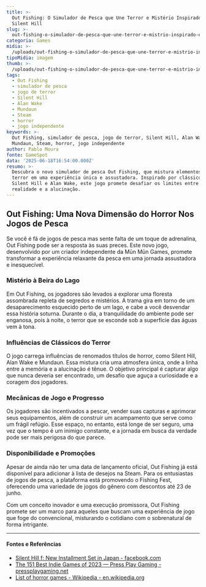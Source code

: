 ```yaml
---
title: >-
  Out Fishing: O Simulador de Pesca que Une Terror e Mistério Inspirado em
  Silent Hill
slug: >-
  out-fishing-o-simulador-de-pesca-que-une-terror-e-mistrio-inspirado-em-silent-hill
categoria: Games
midia: >-
  /uploads/out-fishing-o-simulador-de-pesca-que-une-terror-e-mistrio-inspirado-em-silent-hill-thumb.png
tipoMidia: imagem
thumb: >-
  /uploads/out-fishing-o-simulador-de-pesca-que-une-terror-e-mistrio-inspirado-em-silent-hill-thumb.png
tags:
  - Out Fishing
  - simulador de pesca
  - jogo de terror
  - Silent Hill
  - Alan Wake
  - Mundaun
  - Steam
  - horror
  - jogo independente
keywords: >-
  Out Fishing, simulador de pesca, jogo de terror, Silent Hill, Alan Wake,
  Mundaun, Steam, horror, jogo independente
author: Pablo Moura
fonte: GameSpot
data: '2025-06-18T16:54:00.000Z'
resumo: >-
  Descubra o novo simulador de pesca Out Fishing, que mistura elementos de
  terror em uma experiência única e assustadora. Inspirado por clássicos como
  Silent Hill e Alan Wake, este jogo promete desafiar os limites entre a
  realidade e a alucinação.
---
```


## Out Fishing: Uma Nova Dimensão do Horror Nos Jogos de Pesca

Se você é fã de jogos de pesca mas sente falta de um toque de adrenalina, Out Fishing pode ser a resposta às suas preces. Este novo jogo, desenvolvido por um criador independente da Mūn Mūn Games, promete transformar a experiência relaxante da pesca em uma jornada assustadora e inesquecível.

### Mistério à Beira do Lago

Em Out Fishing, os jogadores são levados a explorar uma floresta assombrada repleta de segredos e mistérios. A trama gira em torno de um desaparecimento esquecido perto de um lago, e cabe a você desvendar essa história soturna. Durante o dia, a tranquilidade do ambiente pode ser enganosa, pois à noite, o terror que se esconde sob a superfície das águas vem à tona.

### Influências de Clássicos do Terror

O jogo carrega influências de renomados títulos de horror, como Silent Hill, Alan Wake e Mundaun. Essa mistura cria uma atmosfera única, onde a linha entre a memória e a alucinação é tênue. O objetivo principal é capturar algo que nunca deveria ser encontrado, um desafio que aguça a curiosidade e a coragem dos jogadores.

### Mecânicas de Jogo e Progresso

Os jogadores são incentivados a pescar, vender suas capturas e aprimorar seus equipamentos, além de construir um acampamento que serve como um frágil refúgio. Esse espaço, no entanto, está longe de ser seguro, uma vez que o tempo é um inimigo constante, e a jornada em busca da verdade pode ser mais perigosa do que parece.

### Disponibilidade e Promoções

Apesar de ainda não ter uma data de lançamento oficial, Out Fishing já está disponível para adicionar à lista de desejos na Steam. Para os entusiastas de jogos de pesca, a plataforma está promovendo o Fishing Fest, oferecendo uma variedade de jogos do gênero com descontos até 23 de junho.

Com um conceito inovador e uma execução promissora, Out Fishing promete ser um marco para aqueles que buscam uma experiência de jogo que foge do convencional, misturando o cotidiano com o sobrenatural de forma intrigante.



---

#### Fontes e Referências

- [Silent Hill f: New Installment Set in Japan - facebook.com](https://www.facebook.com/groups/2517571938361996/posts/8791282484324212/)
- [The 151 Best Indie Games of 2023 — Press Play Gaming - pressplaygaming.net](http://www.pressplaygaming.net/articles/2023/12/19/the-150-absolute-best-must-play-indie-games-of-2023-presented-by-press-play-gaming)
- [List of horror games - Wikipedia - en.wikipedia.org](https://en.wikipedia.org/wiki/List_of_horror_games)
